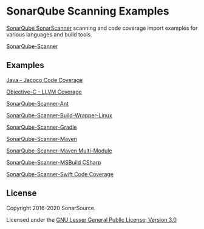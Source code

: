 # SonarQube Scanning Examples

[SonarQube SonarScanner](https://docs.sonarqube.org/latest/analysis/scan/sonarscanner/) scanning and code coverage import examples for various languages and build tools.

[SonarQube-Scanner](sonarqube-scanner/README.md)

## Examples

[Java - Jacoco Code Coverage](doc/jacoco.md)

[Objective-C - LLVM Coverage](objc-llvm-coverage/README.md)

[SonarQube-Scanner-Ant](sonarqube-scanner-ant/README.md)

[SonarQube-Scanner-Build-Wrapper-Linux](sonarqube-scanner-build-wrapper-linux/README.md)

[SonarQube-Scanner-Gradle](sonarqube-scanner-gradle/README.md)

[SonarQube-Scanner-Maven](sonarqube-scanner-maven/maven-basic/README.md)

[SonarQube-Scanner-Maven Multi-Module](sonarqube-scanner-maven/maven-multimodule/README.md)

[SonarQube-Scanner-MSBuild CSharp](sonarqube-scanner-msbuild/README.md)

[SonarQube-Scanner-Swift Code Coverage](swift-coverage/README.md)

## License

Copyright 2016-2020 SonarSource.

Licensed under the [GNU Lesser General Public License, Version 3.0](http://www.gnu.org/licenses/lgpl.txt)

